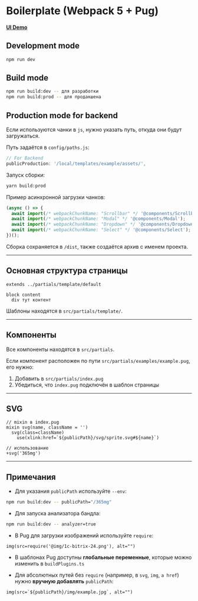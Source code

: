 # Boilerplate (Webpack 5 + Pug)

**[UI Demo](http://f0436264.xsph.ru/boilerplate/UI.html)**

## Development mode

```bash
npm run dev
```

## Build mode

```bash
npm run build:dev -- для разработки
npm run build:prod -- для продакшена
```

## Production mode for backend

Если используются чанки в `js`, нужно указать путь, откуда они будут
загружаться.

Путь задаётся в `config/paths.js`:

```js
// For Backend
publicProduction: '/local/templates/example/assets/',
```

Запуск сборки:

```bash
yarn build:prod
```

Пример асинхронной загрузки чанков:

```js
(async () => {
  await import(/* webpackChunkName: "Scrollbar" */ '@components/Scrollbar');
  await import(/* webpackChunkName: "Modal" */ '@components/Modal');
  await import(/* webpackChunkName: "Dropdown" */ '@components/Dropdown');
  await import(/* webpackChunkName: "Select" */ '@components/Select');
})();
```

Сборка сохраняется в `/dist`, также создаётся архив с именем проекта.

---

## Основная структура страницы

```pug
extends ../partials/template/default

block content
  div тут контент
```

Шаблоны находятся в `src/partials/template/`.

---

## Компоненты

Все компоненты находятся в `src/partials`.

Если компонент расположен по пути `src/partials/examples/example.pug`, его
нужно:

1. Добавить в `src/partials/index.pug`
2. Убедиться, что `index.pug` подключён в шаблон страницы

---

## SVG

```pug
// mixin в index.pug
mixin svg(name, className = '')
  svg(class=className)
    use(xlink:href=`${publicPath}/svg/sprite.svg#${name}`)

// использование
+svg('365mg')
```

---

## Примечания

- Для указания `publicPath` используйте `--env`:

```bash
npm run build:dev -- publicPath="/365mg"
```

- Для запуска анализатора бандла:

```bash
npm run build:dev -- analyzer=true
```

- В Pug для загрузки изображений используйте `require`:

```pug
img(src=require('@img/1c-bitrix-24.png'), alt="")
```

- В шаблонах Pug доступны **глобальные переменные**, которые можно изменить в
  `buildPlugins.ts`

- Для абсолютных путей без `require` (например, в `svg`, `img`, `a href`) нужно
  **вручную добавлять** `publicPath`:

```pug
img(src=`${publicPath}/img/example.jpg`, alt="")
```
